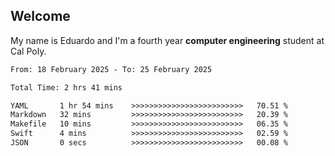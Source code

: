 ## Welcome

 My name is Eduardo and I'm a fourth year **computer engineering** student at Cal Poly.

<!--START_SECTION:waka-->

```txt
From: 18 February 2025 - To: 25 February 2025

Total Time: 2 hrs 41 mins

YAML       1 hr 54 mins    >>>>>>>>>>>>>>>>>>>>>>>>>   70.51 %
Markdown   32 mins         >>>>>>>>>>>>>>>>>>>>>>>>>   20.39 %
Makefile   10 mins         >>>>>>>>>>>>>>>>>>>>>>>>>   06.35 %
Swift      4 mins          >>>>>>>>>>>>>>>>>>>>>>>>>   02.59 %
JSON       0 secs          >>>>>>>>>>>>>>>>>>>>>>>>>   00.08 %
```

<!--END_SECTION:waka-->

<!--
**lalog12/lalog12** is a ✨ _special_ ✨ repository because its `README.md` (this file) appears on your GitHub profile.

Here are some ideas to get you started:

- 🔭 I’m currently working on ...
- 🌱 I’m currently learning ...
- 👯 I’m looking to collaborate on ...
- 🤔 I’m looking for help with ...
- 💬 Ask me about ...
- 📫 How to reach me: ...
- 😄 Pronouns: ...
- ⚡ Fun fact: ...
-->
